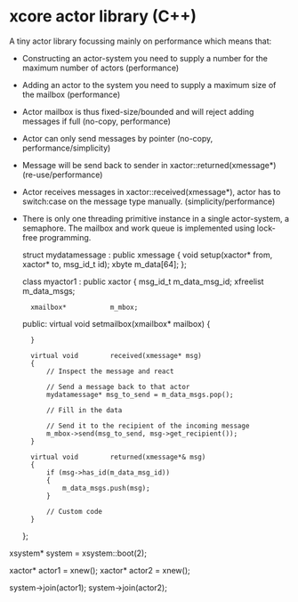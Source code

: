 # xcore actor library (C++)

A tiny actor library focussing mainly on performance which means that:

* Constructing an actor-system you need to supply a number for the maximum number of actors (performance)
* Adding an actor to the system you need to supply a maximum size of the mailbox (performance)
* Actor mailbox is thus fixed-size/bounded and will reject adding messages if full (no-copy, performance)
* Actor can only send messages by pointer (no-copy, performance/simplicity)
* Message will be send back to sender in xactor::returned(xmessage*) (re-use/performance)
* Actor receives messages in xactor::received(xmessage*), actor has to switch:case on the message
  type manually. (simplicity/performance)
* There is only one threading primitive instance in a single actor-system, a semaphore. The mailbox and
  work queue is implemented using lock-free programming.

    struct mydatamessage : public xmessage
    {
        void    setup(xactor* from, xactor* to, msg_id_t id);
        xbyte   m_data[64];
    };

	class myactor1 : public xactor
	{
        msg_id_t                 m_data_msg_id;
        xfreelist<mydatamessage> m_data_msgs;

        xmailbox*           m_mbox;

	public:
        virtual void		setmailbox(xmailbox* mailbox)
        {

        }

		virtual void		received(xmessage* msg)
        {
            // Inspect the message and react

            // Send a message back to that actor
            mydatamessage* msg_to_send = m_data_msgs.pop();
            
            // Fill in the data

            // Send it to the recipient of the incoming message
            m_mbox->send(msg_to_send, msg->get_recipient());
        }

		virtual void		returned(xmessage*& msg)
        {
            if (msg->has_id(m_data_msg_id))
            {
                m_data_msgs.push(msg);
            }

            // Custom code
        }
	};


xsystem*    system = xsystem::boot(2);

xactor*     actor1 = xnew<myactor1>();
xactor*     actor2 = xnew<myactor2>();

system->join(actor1);
system->join(actor2);

